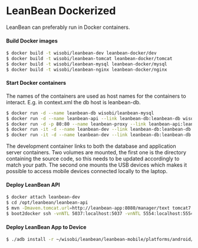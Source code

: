 LeanBean Dockerized
========

LeanBean can preferably run in Docker containers.

#### Build Docker images

```bash
$ docker build -t wisobi/leanbean-dev leanbean-docker/dev
$ docker build -t wisobi/leanbean-tomcat leanbean-docker/tomcat
$ docker build -t wisobi/leanbean-mysql leanbean-docker/mysql
$ docker build -t wisobi/leanbean-nginx leanbean-docker/nginx
```

#### Start Docker containers

The names of the containers are used as host names for the containers to interact. E.g. in context.xml the db host is leanbean-db.

```bash
$ docker run -d --name leanbean-db wisobi/leanbean-mysql
$ docker run -d --name leanbean-api --link leanbean-db:leanbean-db wisobi/leanbean-tomcat
$ docker run -d -p 80:80 --name leanbean-proxy --link leanbean-api:leanbean-api wisobi/leanbean-nginx
$ docker run -it -d --name leanbean-dev --link leanbean-db:leanbean-db --link leanbean-api:leanbean-api -v ${HOME}/wisobi/leanbean:/opt/leanbean --privileged -v /dev/bus/usb:/dev/bus/usb wisobi/leanbean-dev
$ docker run -it -d --name leanbean-dev --link leanbean-db:leanbean-db --link leanbean-api:leanbean-api -v ${HOME}/wisobi/leanbean:/opt/leanbean -v ${HOME}/.m2:/root/.m2 wisobi/leanbean-dev
```
The development container links to both the database and application server containers. Two volumes are mounted, the first one is the directory containing the source code, so this needs to be updated accordingly to match your path. The second one mounts the USB devices which makes it possible to access mobile devices connected locally to the laptop.

#### Deploy LeanBean API

```bash
$ docker attach leanbean-dev
$ cd /opt/leanbean/leanbean-api
$ mvn -Dmaven.tomcat.url=http://leanbean-app:8080/manager/text tomcat7:redeploy
$ boot2docker ssh -vnNTL 5037:localhost:5037 -vnNTL 5554:localhost:5554 -vnNTL 5555:localhost:5555
```

#### Deploy LeanBean App to Device
```bash
$ ./adb install -r ~/wisobi/leanbean/leanbean-mobile/platforms/android/build/outputs/apk/android-debug.apk
```